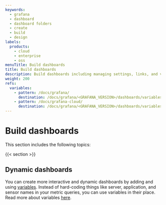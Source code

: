 ```yaml
---
keywords:
  - grafana
  - dashboard
  - dashboard folders
  - create
  - build
  - design
labels:
  products:
    - cloud
    - enterprise
    - oss
menuTitle: Build dashboards
title: Build dashboards
description: Build dashboards including managing settings, links, and version history
weight: 200
refs:
  variables:
    - pattern: /docs/grafana/
      destination: /docs/grafana/<GRAFANA_VERSION>/dashboards/variables/
    - pattern: /docs/grafana-cloud/
      destination: /docs/grafana/<GRAFANA_VERSION>/dashboards/variables/
---
```


# Build dashboards

This section includes the following topics:

{{< section >}}

## Dynamic dashboards

You can create more interactive and dynamic dashboards by adding and using [variables](ref:variables). Instead of hard-coding things like server, application, and sensor names in your metric queries, you can use variables in their place. Read more about variables [here](ref:variables).
